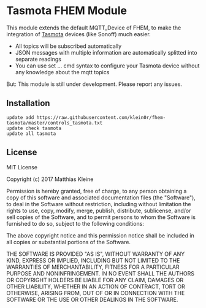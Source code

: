 # Tasmota FHEM Module

This module extends the default MQTT_Device of FHEM, to make the integration of [Tasmota](https://github.com/arendst/Sonoff-Tasmota/) devices (like Sonoff) much easier.

- All topics will be subscribed automatically
- JSON messages with multiple information are automatically splitted into separate readings
- You can use set ... cmd syntax to configure your Tasmota device without any knowledge about the mqtt topics

But: This module is still under development. Please report any issues.

## Installation

```
update add https://raw.githubusercontent.com/klein0r/fhem-tasmota/master/controls_tasmota.txt
update check tasmota
update all tasmota
```

## License

MIT License

Copyright (c) 2017 Matthias Kleine

Permission is hereby granted, free of charge, to any person obtaining a copy
of this software and associated documentation files (the "Software"), to deal
in the Software without restriction, including without limitation the rights
to use, copy, modify, merge, publish, distribute, sublicense, and/or sell
copies of the Software, and to permit persons to whom the Software is
furnished to do so, subject to the following conditions:

The above copyright notice and this permission notice shall be included in all
copies or substantial portions of the Software.

THE SOFTWARE IS PROVIDED "AS IS", WITHOUT WARRANTY OF ANY KIND, EXPRESS OR
IMPLIED, INCLUDING BUT NOT LIMITED TO THE WARRANTIES OF MERCHANTABILITY,
FITNESS FOR A PARTICULAR PURPOSE AND NONINFRINGEMENT. IN NO EVENT SHALL THE
AUTHORS OR COPYRIGHT HOLDERS BE LIABLE FOR ANY CLAIM, DAMAGES OR OTHER
LIABILITY, WHETHER IN AN ACTION OF CONTRACT, TORT OR OTHERWISE, ARISING FROM,
OUT OF OR IN CONNECTION WITH THE SOFTWARE OR THE USE OR OTHER DEALINGS IN THE
SOFTWARE.
